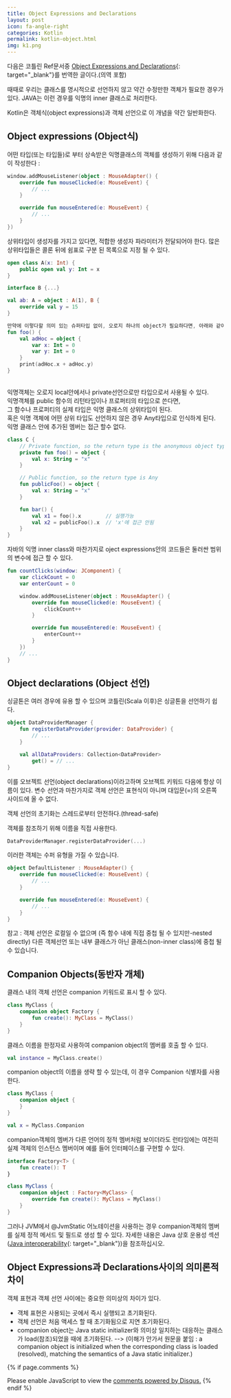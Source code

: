 ```yaml
---
title: Object Expressions and Declarations
layout: post
icon: fa-angle-right
categories: Kotlin
permalink: kotlin-object.html
img: k1.png
---
```


다음은 코틀린 Ref문서중 [Object Expressions and Declarations](https://kotlinlang.org/docs/reference/object-declarations.html){: target="_blank"}를 번역한 글이다.(의역 포함)


때때로 우리는 클래스를 명시적으로 선언하지 않고 약간 수정만한 객체가 필요한 경우가 있다.
JAVA는 이런 경우를 익명의 inner 클래스로 처리한다.

Kotlin은 객체식(object expressions)과 객체 선언으로 이 개념을 약간 일반화한다.

## Object expressions (Object식)
어떤 타입(또는 타입들)로 부터 상속받은 익명클래스의 객체를 생성하기 위해 다음과 같이 작성한다 :
```Kotlin
window.addMouseListener(object : MouseAdapter() {
    override fun mouseClicked(e: MouseEvent) {
        // ...
    }

    override fun mouseEntered(e: MouseEvent) {
        // ...
    }
})
```
상위타입이 생성자를 가지고 있다면, 적합한 생성자 파라미터가 전달되어야 한다.
많은 상위타입들은 콜론 뒤에 쉼표로 구분 된 목록으로 지정 될 수 있다.
```Kotlin
open class A(x: Int) {
    public open val y: Int = x
}

interface B {...}

val ab: A = object : A(1), B {
    override val y = 15
}

만약에 이렇다할 의미 있는 슈퍼타입 없이, 오로지 하나의 object가 필요하다면, 아래와 같이 간단한 방법으로 만들 수 있다.
fun foo() {
    val adHoc = object {
        var x: Int = 0
        var y: Int = 0
    }
    print(adHoc.x + adHoc.y)
}
```

<br>익명객체는 오로지 local안에서나 private선언으로만 타입으로서 사용될 수 있다.
<br>익명객체를 public 함수의 리턴타입이나 프로퍼티의 타입으로 쓴다면,
<br>그 함수나 프로퍼티의 실제 타입은 익명 클래스의 상위타입이 된다.
<br>혹은 익명 객체에 어떤 상위 타입도 선언하지 않은 경우 Any타입으로 인식하게 된다.
<br>익명 클래스 안에 추가된 멤버는 접근 할수 없다.
```Kotlin
class C {
    // Private function, so the return type is the anonymous object type
    private fun foo() = object {
        val x: String = "x"
    }

    // Public function, so the return type is Any
    fun publicFoo() = object {
        val x: String = "x"
    }

    fun bar() {
        val x1 = foo().x        // 실행가능
        val x2 = publicFoo().x  // 'x'에 접근 안됨
    }
}
```
자바의 익명 inner class와 마찬가지로 oject expressions안의 코드들은 둘러싼 범위의 변수에 접근 할 수 있다.

```Kotlin
fun countClicks(window: JComponent) {
    var clickCount = 0
    var enterCount = 0

    window.addMouseListener(object : MouseAdapter() {
        override fun mouseClicked(e: MouseEvent) {
            clickCount++
        }

        override fun mouseEntered(e: MouseEvent) {
            enterCount++
        }
    })
    // ...
}
```

## Object declarations (Object 선언)
싱글톤은 여러 경우에 유용 할 수 있으며 코틀린(Scala 이후)은 싱글톤을 선언하기 쉽다.

```Kotlin
object DataProviderManager {
    fun registerDataProvider(provider: DataProvider) {
        // ...
    }

    val allDataProviders: Collection<DataProvider>
        get() = // ...
}
```
이를 오브젝트 선언(object declarations)이라고하며 오브젝트 키워드 다음에 항상 이름이 있다.
변수 선언과 마찬가지로 객체 선언은 표현식이 아니며 대입문(=)의 오른쪽 사이드에 올 수 없다.

객체 선언의 초기화는 스레드로부터 안전하다.(thread-safe)

객체를 참조하기 위해 이름을 직접 사용한다.
```Kotlin
DataProviderManager.registerDataProvider(...)
```

이러한 객체는 수퍼 유형을 가질 수 있습니다.
```Kotlin
object DefaultListener : MouseAdapter() {
    override fun mouseClicked(e: MouseEvent) {
        // ...
    }

    override fun mouseEntered(e: MouseEvent) {
        // ...
    }
}
```
참고 : 객체 선언은 로컬일 수 없으며 (즉 함수 내에 직접 중첩 될 수 있지만-nested directly)
다른 객체선언 또는 내부 클래스가 아닌 클래스(non-inner class)에 중첩 될 수 있습니다.


## Companion Objects(동반자 개체)

클래스 내의 객체 선언은 companion 키워드로 표시 할 수 있다.
```Kotlin
class MyClass {
    companion object Factory {
        fun create(): MyClass = MyClass()
    }
}
```

클래스 이름을 한정자로 사용하여 companion object의 멤버를 호출 할 수 있다.
```Kotlin
val instance = MyClass.create()
```
companion object의 이름을 생략 할 수 있는데, 이 경우 Companion 식별자를 사용한다.
```Kotlin
class MyClass {
    companion object {
    }
}

val x = MyClass.Companion
```
companion객체의 멤버가 다른 언어의 정적 멤버처럼 보이더라도 런타임에는 여전히
실제 객체의 인스턴스 멤버이며 예를 들어 인터페이스를 구현할 수 있다.
```Kotlin
interface Factory<T> {
    fun create(): T
}

class MyClass {
    companion object : Factory<MyClass> {
        override fun create(): MyClass = MyClass()
    }
}
```
그러나 JVM에서 @JvmStatic 어노테이션을 사용하는 경우 companion객체의 멤버를 실제 정적 메서드 및 필드로 생성 할 수 있다. 자세한 내용은 Java 상호 운용성 섹션([Java interoperability](https://kotlinlang.org/docs/reference/object-declarations.html){: target="_blank"})을 참조하십시오.

## Object Expressions과 Declarations사이의 의미론적 차이
 객체 표현과 객체 선언 사이에는 중요한 의미상의 차이가 있다.

- 객체 표현은 사용되는 곳에서 즉시 실행되고 초기화된다.
- 객체 선언은 처음 액세스 할 때 초기화됨으로 지연 초기화된다.
- companion object는 Java static initializer와 의미상 일치하는 대응하는 클래스가 load(참조)되었을 때에 초기화된다. --> (이해가 안가서 원문을 붙임 : a companion object is initialized when the corresponding class is loaded (resolved), matching the semantics of a Java static initializer.)


{% if page.comments %}

<div id="disqus_thread"></div>
<script>
  /**
  *  RECOMMENDED CONFIGURATION VARIABLES: EDIT AND UNCOMMENT THE SECTION BELOW TO INSERT DYNAMIC VALUES FROM YOUR PLATFORM OR CMS.
  *  LEARN WHY DEFINING THESE VARIABLES IS IMPORTANT: https://disqus.com/admin/universalcode/#configuration-variables*/
  /*
  var disqus_config = function () {
  this.page.url = PAGE_URL;  // Replace PAGE_URL with your page's canonical URL variable
  this.page.identifier = PAGE_IDENTIFIER; // Replace PAGE_IDENTIFIER with your page's unique identifier variable
  };
  */
  (function() { // DON'T EDIT BELOW THIS LINE
  var d = document, s = d.createElement('script');
  s.src = 'https://juhee-studynote.disqus.com/embed.js';
  s.setAttribute('data-timestamp', +new Date());
  (d.head || d.body).appendChild(s);
  })();
</script>
<noscript>Please enable JavaScript to view the <a href="https://disqus.com/?ref_noscript">comments powered by Disqus.</a></noscript>
{% endif %}
